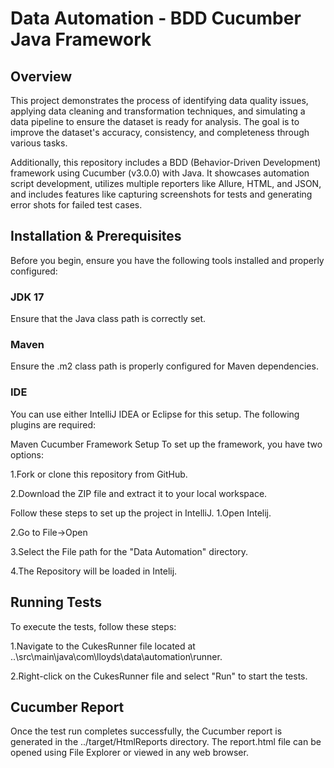 # Data Automation - BDD Cucumber Java Framework
## Overview
This project demonstrates the process of identifying data quality issues, applying data cleaning and transformation techniques, and simulating a data pipeline to ensure the dataset is ready for analysis. The goal is to improve the dataset's accuracy, consistency, and completeness through various tasks.

Additionally, this repository includes a BDD (Behavior-Driven Development) framework using Cucumber (v3.0.0) with Java. It showcases automation script development, utilizes multiple reporters like Allure, HTML, and JSON, and includes features like capturing screenshots for tests and generating error shots for failed test cases.

## Installation & Prerequisites
Before you begin, ensure you have the following tools installed and properly configured:

### JDK 17 
Ensure that the Java class path is correctly set.

### Maven
Ensure the .m2 class path is properly configured for Maven dependencies.

### IDE
You can use either IntelliJ IDEA or Eclipse for this setup. The following plugins are required:

Maven
Cucumber
Framework Setup
To set up the framework, you have two options:

1.Fork or clone this repository from GitHub.

2.Download the ZIP file and extract it to your local workspace.

Follow these steps to set up the project in IntelliJ.
1.Open Intelij.

2.Go to File->Open

3.Select the File path for the "Data Automation" directory.

4.The Repository will be loaded in Intelij.

## Running Tests
To execute the tests, follow these steps:

1.Navigate to the CukesRunner file located at ..\src\main\java\com\lloyds\data\automation\runner.

2.Right-click on the CukesRunner file and select "Run" to start the tests.


## Cucumber Report
Once the test run completes successfully, the Cucumber report is generated in the ../target/HtmlReports directory. 
The report.html file can be opened using File Explorer or viewed in any web browser.